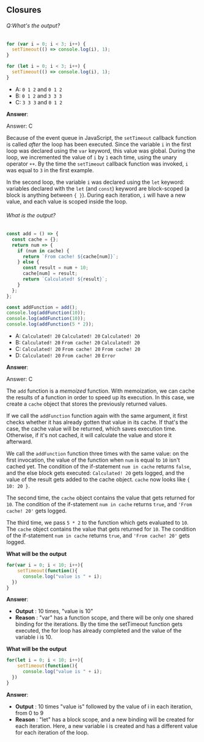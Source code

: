 ## Closures 

###### Q:What's the output?

```js
for (var i = 0; i < 3; i++) {
  setTimeout(() => console.log(i), 1);
}

for (let i = 0; i < 3; i++) {
  setTimeout(() => console.log(i), 1);
}
```

- A: `0 1 2` and `0 1 2`
- B: `0 1 2` and `3 3 3`
- C: `3 3 3` and `0 1 2`

**Answer**:

Answer: C

Because of the event queue in JavaScript, the `setTimeout` callback function is called *after* the loop has been executed. Since the variable `i` in the first loop was declared using the `var` keyword, this value was global. During the loop, we incremented the value of `i` by `1` each time, using the unary operator `++`. By the time the `setTimeout` callback function was invoked, `i` was equal to `3` in the first example.

In the second loop, the variable `i` was declared using the `let` keyword: variables declared with the `let` (and `const`) keyword are block-scoped (a block is anything between `{ }`). During each iteration, `i` will have a new value, and each value is scoped inside the loop.



###### What is the output?

```js
const add = () => {
  const cache = {};
  return num => {
    if (num in cache) {
      return `From cache! ${cache[num]}`;
    } else {
      const result = num + 10;
      cache[num] = result;
      return `Calculated! ${result}`;
    }
  };
};

const addFunction = add();
console.log(addFunction(10));
console.log(addFunction(10));
console.log(addFunction(5 * 2));
```

- A: `Calculated! 20` `Calculated! 20` `Calculated! 20`
- B: `Calculated! 20` `From cache! 20` `Calculated! 20`
- C: `Calculated! 20` `From cache! 20` `From cache! 20`
- D: `Calculated! 20` `From cache! 20` `Error`

**Answer**:

Answer: C

The `add` function is a *memoized*  function. With memoization, we can cache the results of a function in  order to speed up its execution. In this case, we create a `cache` object that stores the previously returned values.

If we call the `addFunction` function again  with the same argument, it first checks whether it has already gotten  that value in its cache. If that's the case, the cache value will be  returned, which saves execution time. Otherwise, if it's not cached, it  will calculate the value and store it afterward.

We call the `addFunction` function three times with the same value: on the first invocation, the value of the function when `num` is equal to `10` isn't cached yet. The condition of the if-statement `num in cache` returns `false`, and the else block gets executed: `Calculated! 20` gets logged, and the value of the result gets added to the cache object. `cache` now looks like `{ 10: 20 }`.

The second time, the `cache` object contains the value that gets returned for `10`. The condition of the if-statement `num in cache` returns `true`, and `'From cache! 20'` gets logged.

The third time, we pass `5 * 2` to the function which gets evaluated to `10`. The `cache` object contains the value that gets returned for `10`. The condition of the if-statement `num in cache` returns `true`, and `'From cache! 20'` gets logged.



**What will be the output**

```js
for(var i = 0; i < 10; i++){
    setTimeout(function(){
      console.log("value is " + i);
  })
}
```

**Answer**:

- **Output** : 10 times, "value is 10"
- **Reason** : "var" has a function scope, and there will be only  one shared binding for the iterations. By the time the setTimeout  function gets executed, the for loop has already completed and the value of the variable i is 10.

**What will be the output**

```js
for(let i = 0; i < 10; i++){
    setTimeout(function(){
      console.log("value is " + i);
  })
}
```

**Answer**:

- **Output** : 10 times "value is" followed by the value of i in each iteration, from 0 to 9
- **Reason** : "let" has a block scope, and a new binding will be  created for each iteration. Here, a new variable i is created and has a  different value for each iteration of the loop.